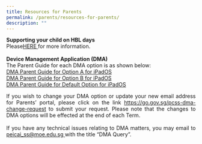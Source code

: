 ```yaml
---
title: Resources for Parents
permalink: /parents/resources-for-parents/
description: ""
---
```

<b> Supporting your child on HBL days</b><br>
Please<a href="/files/How do I support my child on regular HBL Day_9May.pdf">HERE </a> for more information. <br><br>
**Device Management Application (DMA)**<br>
The Parent Guide for each DMA option is as shown below:<br>
<a href="/files/DMA Parent Guide for Option A for iPadOS1.pdf">DMA Parent Guide for Option A for iPadOS</a><br>
<a href="/files/DMA Parent Guide for Option B for iPadOS1.pdf ">DMA Parent Guide for Option B for iPadOS</a><br>
<a href="/files/DMA Parent Guide for Default Option for iPadOS1.pdf ">DMA Parent Guide for Default Option for iPadOS </a>

<p align="justify">If you wish to change your DMA option or update your new email address for Parents’ portal, please click on the link <a href=" https://www.form.gov.sg/606bb606505fae0011bf06f2/" target="_blank" rel="noopener">https://go.gov.sg/pcss-dma-change-request</a>  to submit your request. Please note that the changes to DMA options will be effected at the end of each Term.<br><br>
If you have any technical issues relating to DMA matters, you may email to<u> <a href="mailto:peicai_ss@moe.edu.sg">peicai_ss@moe.edu.sg</a> </u>with the title “DMA Query”. <br>